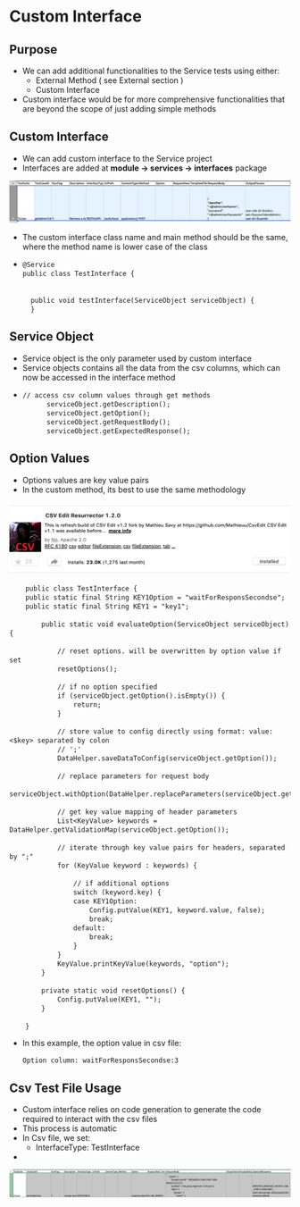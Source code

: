 # Custom Interface

## Purpose

* We can add additional functionalities to the Service tests using either:
  * External Method \( see External section \)
  * Custom Interface
* Custom interface would be for more comprehensive functionalities that are beyond the scope of just adding simple methods

## Custom Interface

* We can add custom interface to the Service project
* Interfaces are added at **module -&gt; services -&gt; interfaces** package

![](../../.gitbook/assets/image%20%2839%29.png)

* The custom interface class name and main method should be the same, where the method name is lower case of the class
* ```text
  @Service
  public class TestInterface {
	

  	public void testInterface(ServiceObject serviceObject) {
  	}
  ```

## Service Object

* Service object is the only parameter used by custom interface
* Service objects contains all the data from the csv columns, which can now be accessed in the interface method
* ```text
  // access csv column values through get methods
  		serviceObject.getDescription();
  		serviceObject.getOption();
  		serviceObject.getRequestBody();
  		serviceObject.getExpectedResponse();
  ```

## Option Values

* Options values are key value pairs
* In the custom method, its best to use the same methodology

![](../../.gitbook/assets/image%20%2873%29.png)

```text
	public class TestInterface {
	public static final String KEY1Option = "waitForResponsSecondse";
	public static final String KEY1 = "key1";
	
		public static void evaluateOption(ServiceObject serviceObject) {
	
			// reset options. will be overwritten by option value if set
			resetOptions();
	
			// if no option specified
			if (serviceObject.getOption().isEmpty()) {
				return;
			}
	
			// store value to config directly using format: value:<$key> separated by colon
			// ';'
			DataHelper.saveDataToConfig(serviceObject.getOption());
	
			// replace parameters for request body
			serviceObject.withOption(DataHelper.replaceParameters(serviceObject.getOption()));
	
			// get key value mapping of header parameters
			List<KeyValue> keywords = DataHelper.getValidationMap(serviceObject.getOption());
	
			// iterate through key value pairs for headers, separated by ";"
			for (KeyValue keyword : keywords) {
	
				// if additional options
				switch (keyword.key) {
				case KEY1Option:
					Config.putValue(KEY1, keyword.value, false);
					break;
				default:
					break;
				}
			}
			KeyValue.printKeyValue(keywords, "option");
		}
	
		private static void resetOptions() {
			Config.putValue(KEY1, "");
		}
	
	}
```

* In this example, the option value in csv file:

  ```text
  Option column: waitForResponsSecondse:3
  ```

## Csv Test File Usage

* Custom interface relies on code generation to generate the code required to interact with the csv files
* This process is automatic 
* In Csv file, we set:
  * InterfaceType: TestInterface
* 
![](../../.gitbook/assets/image%20%28114%29.png)

